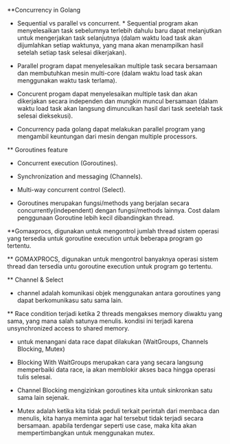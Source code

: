 **Concurrency in Golang

* Sequential vs parallel vs concurrent. * Sequential program akan menyelesaikan task sebelumnya terlebih dahulu baru dapat melanjutkan untuk mengerjakan task selanjutnya (dalam waktu load task akan dijumlahkan setiap waktunya, yang mana akan menampilkan hasil setelah setiap task selesai dikerjakan).

* Parallel program dapat menyelesaikan multiple task secara bersamaan dan membutuhkan mesin multi-core (dalam waktu load task akan menggunakan waktu task terlama). 

* Concurent progam dapat menyelesaikan multiple task dan akan dikerjakan secara independen dan mungkin muncul bersamaan (dalam waktu load task akan langsung dimunculkan hasil dari task seetelah task selesai dieksekusi).

* Concurrency pada golang dapat melakukan parallel program yang mengambil keuntungan dari mesin dengan multiple processors.

** Goroutines feature
* Concurrent execution (Goroutines).
* Synchronization and messaging (Channels).
* Multi-way concurrent control (Select).

* Goroutines merupakan fungsi/methods yang berjalan secara concurrently(independent) dengan fungsi/methods lainnya. Cost dalam penggunaan Goroutine lebih kecil dibandingkan thread.

**Gomaxprocs, digunakan untuk mengontrol jumlah thread sistem operasi yang tersedia untuk goroutine execution untuk beberapa program go tertentu.

** GOMAXPROCS, digunakan untuk mengontrol banyaknya operasi sistem thread dan tersedia untu goroutine execution untuk program go tertentu.

** Channel & Select
* channel adalah komunikasi objek menggunakan antara goroutines yang dapat berkomunikasu satu sama lain.

** Race condition terjadi ketika 2 threads mengakses memory diwaktu yang sama, yang mana salah satunya menulis. kondisi ini terjadi karena unsynchronized access to shared memory.
* untuk menangani data race dapat dilakukan (WaitGroups, Channels Blocking, Mutex)

* Blocking With WaitGroups merupakan cara yang secara langsung memperbaiki data race, ia akan memblokir akses baca hingga operasi tulis selesai.

* Channel Blocking mengizinkan goroutines kita untuk sinkronkan satu sama lain sejenak.

* Mutex adalah ketika kita tidak peduli terkait perintah dari membaca dan menulis, kita hanya meminta agar hal tersebut tidak terjadi secara bersamaan. apabila terdengar seperti use case, maka kita akan mempertimbangkan untuk menggunakan mutex.